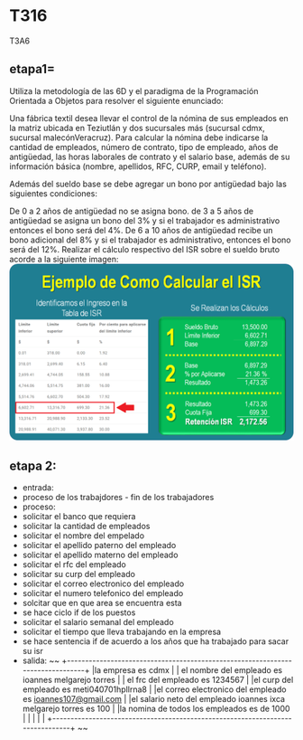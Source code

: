 # T316
T3A6
## etapa1=
Utiliza la metodología de las 6D y el paradigma de la Programación Orientada a Objetos para resolver el siguiente enunciado:

Una fábrica textil desea llevar el control de la nómina de sus empleados en la matriz ubicada en Teziutlán y dos sucursales más (sucursal cdmx, sucursal malecónVeracruz). Para calcular la nómina debe indicarse la cantidad de empleados, número de contrato, tipo de empleado, años de antigüedad, las horas laborales de contrato y el salario base, además de su información básica (nombre, apellidos, RFC, CURP, email y teléfono).

Además del sueldo base se debe agregar un bono por antigüedad bajo las siguientes condiciones:

De 0 a 2 años de antigüedad no se asigna bono.
de 3 a 5 años de antigüedad se asigna un bono del 3% y si el trabajador es administrativo entonces el bono será del 4%.
De 6 a 10 años de antigüedad recibe un bono adicional del 8% y si el trabajador es administrativo, entonces el bono será del 12%.
Realizar el cálculo respectivo del ISR sobre el sueldo bruto acorde a la siguiente imagen:
![](https://github.com/MelgarejoTorresIoannesIxca/T316/blob/main/Ejemplo-de-Como-Calcular-el-ISR.png)
## etapa 2:
- entrada:
- proceso de los trabajdores - fin de los trabajadores
- proceso:
- solicitar el banco que requiera
- solicitar la cantidad de empleados
- solicitar el nombre del empelado
- solicitar el apellido paterno del empleado
- solicitar el apellido materno del empleado
- solicitar el rfc del empleado 
- solicitar su curp del empleado
- solicitar el correo electronico del empleado
- solicitar el numero telefonico del empleado 
- solcitar que en que area se encuentra esta
- se hace ciclo if de los puestos
- solicitar el salario semanal del empleado
- solicitar el tiempo que lleva trabajando en la empresa
- se hace sentencia if de acuerdo  a los años que ha trabajado para sacar su isr
- salida:
~~
+-------------------------------------------------------------------------------+
|la empresa es cdmx                                                             |
| el nombre del empleado es ioannes melgarejo torres                            |
| el frc del empleado es 1234567                                                |
|el curp del empleado es meti040701hpllrna8                                     |
|el correo electronico del empleado es ioannes107@gmail.com                     |
|el salario neto del empleado ioannes ixca melgarejo torres es 100              |
|la nomina de todos los empleados es de 1000                                    |
|                                                                               |
|                                                                               |
+-------------------------------------------------------------------------------+
~~
 
